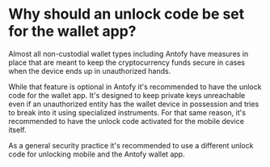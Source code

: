# Why should an unlock code be set for the wallet app?

Almost all non-custodial wallet types including Antofy have measures in place that are meant to keep the cryptocurrency funds secure in cases when the device ends up in unauthorized hands.

While that feature is optional in Antofy it's recommended to have the unlock code for the wallet app. It's designed to keep private keys unreachable even if an unauthorized entity has the wallet device in possession and tries to break into it using specialized instruments. For that same reason, it's recommended to have the unlock code activated for the mobile device itself.

As a general security practice it's recommended to use a different unlock code for unlocking mobile and the Antofy wallet app.
